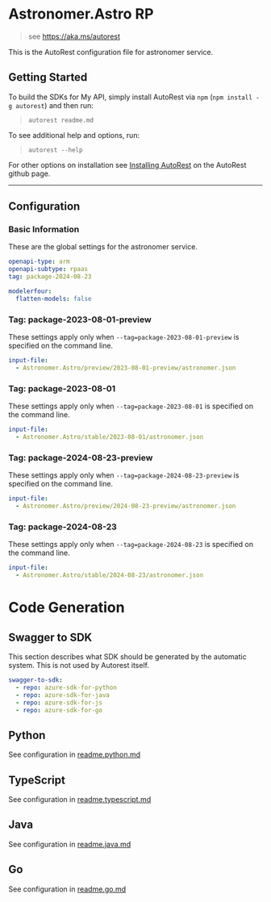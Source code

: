 # Astronomer.Astro RP

> see https://aka.ms/autorest

This is the AutoRest configuration file for astronomer service.

## Getting Started

To build the SDKs for My API, simply install AutoRest via `npm` (`npm install -g autorest`) and then run:

> `autorest readme.md`

To see additional help and options, run:

> `autorest --help`

For other options on installation see [Installing AutoRest](https://aka.ms/autorest/install) on the AutoRest github page.

---

## Configuration

### Basic Information

These are the global settings for the astronomer service.

```yaml
openapi-type: arm
openapi-subtype: rpaas
tag: package-2024-08-23
```

``` yaml
modelerfour:
  flatten-models: false
```

### Tag: package-2023-08-01-preview

These settings apply only when `--tag=package-2023-08-01-preview` is specified on the command line. 

```yaml $(tag) == 'package-2023-08-01-preview'
input-file:
  - Astronomer.Astro/preview/2023-08-01-preview/astronomer.json
```

### Tag: package-2023-08-01

These settings apply only when `--tag=package-2023-08-01` is specified on the command line. 

```yaml $(tag) == 'package-2023-08-01'
input-file:
  - Astronomer.Astro/stable/2023-08-01/astronomer.json
```

### Tag: package-2024-08-23-preview

These settings apply only when `--tag=package-2024-08-23-preview` is specified on the command line. 

```yaml $(tag) == 'package-2024-08-23-preview'
input-file:
  - Astronomer.Astro/preview/2024-08-23-preview/astronomer.json
```

### Tag: package-2024-08-23

These settings apply only when `--tag=package-2024-08-23` is specified on the command line. 

```yaml $(tag) == 'package-2024-08-23'
input-file:
  - Astronomer.Astro/stable/2024-08-23/astronomer.json
```

# Code Generation

## Swagger to SDK

This section describes what SDK should be generated by the automatic system.
This is not used by Autorest itself.

``` yaml $(swagger-to-sdk)
swagger-to-sdk:
  - repo: azure-sdk-for-python
  - repo: azure-sdk-for-java
  - repo: azure-sdk-for-js
  - repo: azure-sdk-for-go
```

## Python

See configuration in [readme.python.md](./readme.python.md)

## TypeScript

See configuration in [readme.typescript.md](./readme.typescript.md)

## Java

See configuration in [readme.java.md](./readme.java.md)

## Go

See configuration in [readme.go.md](./readme.go.md)